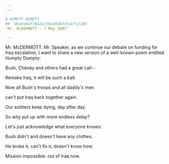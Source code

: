 ```yaml
---
---

# HUMPTY DUMPTY
## `06a9a9af78422c58ed0487d1def12186`
`Mr. McDERMOTT — 7 May 2007`

---
```



Mr. McDERMOTT. Mr. Speaker, as we continue our debate on funding for 
Iraq escalation, I want to share a new version of a well-known poem 
entitled Humpty Dumpty:



 Bush, Cheney and others had a great call--


 Remake Iraq, it will be such a ball.


 Now all Bush's troops and all daddy's men


 can't put Iraq back together again.


 Our soldiers keep dying, day after day.


 So why put up with more endless delay?


 Let's just acknowledge what everyone knows:


 Bush didn't and doesn't have any clothes.


 He broke it, can't fix it, doesn't know how;


 Mission impossible: out of Iraq now.
